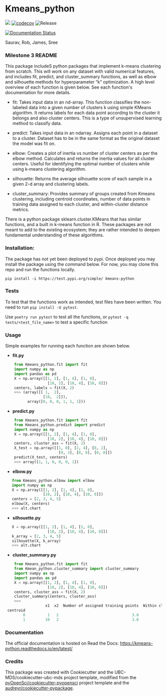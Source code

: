 # Kmeans_python 

![](https://github.com/UBC-MDS/Kmeans_python/workflows/build/badge.svg) [![codecov](https://codecov.io/gh/UBC-MDS/Kmeans_python/branch/master/graph/badge.svg)](https://codecov.io/gh/UBC-MDS/Kmeans_python) ![Release](https://github.com/UBC-MDS/Kmeans_python/workflows/Release/badge.svg)

[![Documentation Status](https://readthedocs.org/projects/kmeans-python/badge/?version=latest)](https://kmeans-python.readthedocs.io/en/latest/?badge=latest)

Saurav, Rob, James, Sree

### Milestone 3 README

This package includeS python packages that implement k-means clustering from scratch. This will work on any dataset with valid numerical features, and includes fit, predict, and cluster_summary functions, as well as elbow and silhouette methods for hyperparameter “k” optimization. A high level overview of each function is given below. See each function's documentation for more details.

+ fit: Takes input data in an nd-array. This function classifies the non-labeled data into a given number of clusters k using simple KMeans algorithm. It returns labels for each data point according to the cluster it belongs and also cluster centers. This is a type of unsupervised learning method to classify data.

+ predict: Takes input data in an ndarray. Assigns each point in a dataset to a cluster. Dataset has to be in the same format as the original dataset the model was fit on.

+ elbow: Creates a plot of inertia vs number of cluster centers as per the elbow method. Calculates and returns the inertia values for all cluster centers. Useful for identifying the optimal number of clusters while using k-means clustering algorithm.

+ silhouette: Returns the average silhouette score of each sample in a given 2-d array and clustering labels.

+ cluster_summary: Provides summary of groups created from Kmeans clustering, including centroid coordinates, number of data points in training data assigned to each cluster, and within-cluster distance metrics.

There is a python package sklearn.cluster.KMeans that has similar functions, and a built in k-means function in R. These packages are not meant to add to the existing ecosystem; they are rather intended to deepen fundamental understanding of these algorithms.

### Installation:

The package has not yet been deployed to pypi. Once deployed you may install the package using the command below. For now, you may clone this repo and run the functions locally.   
```
pip install -i https://test.pypi.org/simple/ kmeans-python
```

### Tests

To test that the functions work as intended, test files have been written. You need to run `pip install -U pytest`.  

Use `poetry run pytest` to test all the functions, or `pytest -q tests/<test_file_name>` to test a specific function

### Usage
Simple examples for running each function are shown below.

- **fit.py**

```python    
    from Kmeans_python.fit import fit    
    import numpy as np    
    import pandas as pd    
    X = np.array([[1, 2], [1, 4], [1, 0],    
                   [10, 2], [10, 4], [10, 0]])    
    centers, labels = fit(X, 2)  
    >>> (array([[ 1,  2],
                 [10,  2]]),
          array([0, 0, 0, 1, 1, 1]))
```

- **predict.py**

```python    
    from Kmeans_python.fit import fit
    from Kmeans_python.predict import predict
    import numpy as np    
    X = np.array([[1, 2], [1, 4], [1, 0],    
                   [10, 2], [10, 4], [10, 0]])    
    centers, cluster_ass = fit(X, 2)  
    X_test = np.array([[1, 0], [2, 4], [8, 1],  
                        [9, 3], [8, 8], [0, 0]])  
    predict(X_test, centers)  
    >>> array([1, 1, 0, 0, 0, 1])
```
- **elbow.py**

```python  
   from Kmeans_python.elbow import elbow  
   import numpy as np  
   X = np.array([[1, 2], [1, 4], [1, 0],  
                 [10, 2], [10, 4], [10, 0]])  
   centers = [2, 3, 4, 5]
   elbow(X, centers)  
   >>> alt.chart
```
- **silhouette.py**

```python  
   X = np.array([[1, 2], [1, 4], [1, 0],  
                   [10, 2], [10, 4], [10, 0]])  
   k_array = [2, 3, 4, 5]  
   silhouette(X, k_array)  
   >>> alt.chart
```

- **cluster_summary.py**
  
``` python  
    from Kmeans_python.fit import fit
    from Kmean_python.cluster_summary import cluster_summary  
    import numpy as np  
    import pandas as pd  
    X = np.array([[1, 2], [1, 4], [1, 0],  
                   [10, 2], [10, 4], [10, 0]])  
    centers, cluster_ass = fit(X, 2)  
    cluster_summary(centers, cluster_ass)  
    >>> 
                  x1  x2  Number of assigned training points  Within cluster inertia
 centroid                                                                    
        0          1   2                                 3.0                     8.0
        1         10   2                                 3.0                     8.0
```

### Documentation
The official documentation is hosted on Read the Docs: https://kmeans-python.readthedocs.io/en/latest/

### Credits
This package was created with Cookiecutter and the UBC-MDS/cookiecutter-ubc-mds project template, modified from the [pyOpenSci/cookiecutter-pyopensci](https://github.com/pyOpenSci/cookiecutter-pyopensci) project template and the [audreyr/cookiecutter-pypackage](https://github.com/audreyr/cookiecutter-pypackage).
